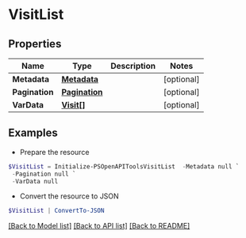 # VisitList
## Properties

Name | Type | Description | Notes
------------ | ------------- | ------------- | -------------
**Metadata** | [**Metadata**](Metadata.md) |  | [optional] 
**Pagination** | [**Pagination**](Pagination.md) |  | [optional] 
**VarData** | [**Visit[]**](Visit.md) |  | [optional] 

## Examples

- Prepare the resource
```powershell
$VisitList = Initialize-PSOpenAPIToolsVisitList  -Metadata null `
 -Pagination null `
 -VarData null
```

- Convert the resource to JSON
```powershell
$VisitList | ConvertTo-JSON
```

[[Back to Model list]](../README.md#documentation-for-models) [[Back to API list]](../README.md#documentation-for-api-endpoints) [[Back to README]](../README.md)

